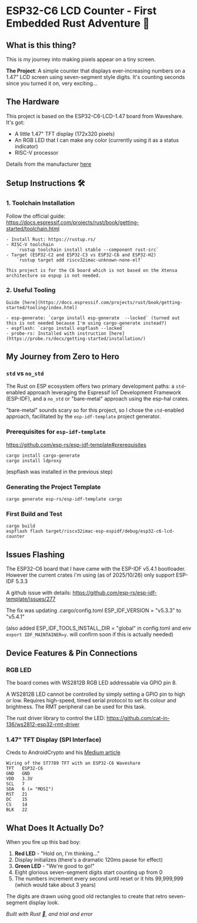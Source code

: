 # ESP32-C6 LCD Counter - First Embedded Rust Adventure 🦀

## What is this thing?

This is my journey into making pixels appear on a tiny screen.

**The Project**: A simple counter that displays ever-increasing numbers on a 1.47" LCD screen using seven-segment style digits. It's counting seconds since you turned it on, very exciting...

## The Hardware

This project is based on the ESP32-C6-LCD-1.47 board from Waveshare. It's got:
- A little 1.47" TFT display (172x320 pixels)
- An RGB LED that I can make any color (currently using it as a status indicator)
- RISC-V processor

Details from the manufacturer [here](https://www.waveshare.com/wiki/ESP32-C6-LCD-1.47)

## Setup Instructions 🛠️

### 1. Toolchain Installation
Follow the official guide: https://docs.espressif.com/projects/rust/book/getting-started/toolchain.html

    - Install Rust: https://rustup.rs/
    - RISC-V toolchain
        `rustup toolchain install stable --component rust-src`
    - Target (ESP32-C2 and ESP32-C3 vs ESP32-C6 and ESP32-H2)
        `rustup target add riscv32imac-unknown-none-elf`

    This project is for the C6 board which is not based on the Xtensa architecture so espup is not needed.

### 2. Useful Tooling
    Guide [here](https://docs.espressif.com/projects/rust/book/getting-started/tooling/index.html)

    - esp-generate: `cargo install esp-generate  --locked` (turned out this is not needed because I'm using cargo-generate instead?)
    - espflash: `cargo install espflash --locked`
    - probe-rs: Installed with instruction [here](https://probe.rs/docs/getting-started/installation/)


## My Journey from Zero to Hero

### `std` vs `no_std`

The Rust on ESP ecosystem offers two primary development paths: a `std`-enabled approach leveraging the Espressif IoT Development Framework (ESP-IDF), and a `no_std` or "bare-metal" approach using the esp-hal crates.

"bare-metal" sounds scary so for this project, so I chose the `std`-enabled approach, facilitated by the `esp-idf-template` project generator.

### Prerequisites for `esp-idf-template`

https://github.com/esp-rs/esp-idf-template#prerequisites

```
cargo install cargo-generate
cargo install ldproxy
```

(espflash was installed in the previous step)

### Generating the Project Template

`cargo generate esp-rs/esp-idf-template cargo`

### First Build and Test

```
cargo build
espflash flash target/riscv32imac-esp-espidf/debug/esp32-c6-lcd-counter
```

## Issues Flashing

The ESP32-C6 board that I have came with the ESP-IDF v5.4.1 bootloader. However the current crates i'm using (as of 2025/10/26) only support ESP-IDF 5.3.3

A github issue with details: https://github.com/esp-rs/esp-idf-template/issues/277

The fix was updating .cargo/config.toml ESP_IDF_VERSION = "v5.3.3" to "v5.4.1"

(also added ESP_IDF_TOOLS_INSTALL_DIR = "global" in config.toml and env `export IDF_MAINTAINER=y`. will confirm soon if this is actually needed)


## Device Features & Pin Connections

### RGB LED

The board comes with WS2812B RGB LED addressable via GPIO pin 8.

A WS2812B LED cannot be controlled by simply setting a GPIO pin to high or low. Requires high-speed, timed serial protocol to set its colour and brightness. The RMT peripheral can be used for this task.

The rust driver library to control the LED: https://github.com/cat-in-136/ws2812-esp32-rmt-driver

### 1.47" TFT Display (SPI Interface)

Creds to AndroidCrypto and his [Medium article](https://medium.com/@androidcrypto/getting-started-with-an-esp32-c6-waveshare-lcd-device-with-1-47-inch-st7789-tft-display-07804fdc589a)

```
Wiring of the ST7789 TFT with an ESP32-C6 Waveshare
TFT   ESP32-C6
GND   GND
VDD   3.3V 
SCL   7
SDA   6 (= "MOSI")
RST   21
DC    15
CS    14
BLK   22
```

## What Does It Actually Do?

When you fire up this bad boy:
1. **Red LED** - "Hold on, I'm thinking..."
2. Display initializes (there's a dramatic 120ms pause for effect)
3. **Green LED** - "We're good to go!"
4. Eight glorious seven-segment digits start counting up from 0
5. The numbers increment every second until reset or it hits 99,999,999 (which would take about 3 years)

The digits are drawn using good old rectangles to create that retro seven-segment display look.

*Built with Rust 🦀, and trial and error*
